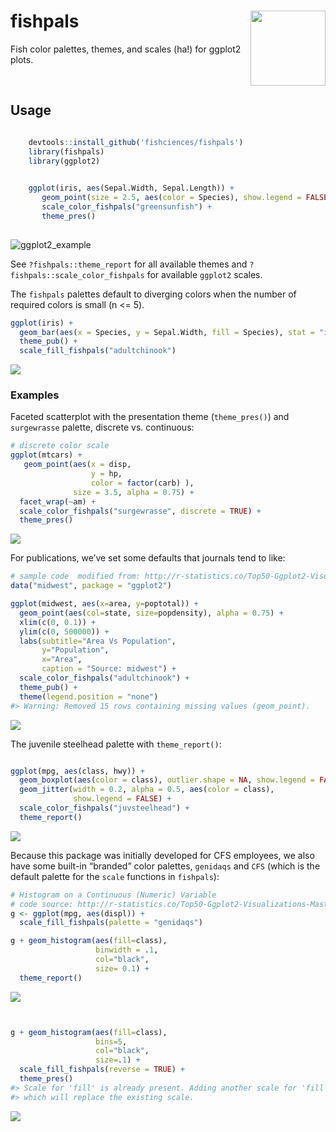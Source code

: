 
<!-- README.md is generated from README.Rmd. Please edit that file -->

# fishpals <img src="man/figures/fishpals_color.png" align="right" alt="" width="120" />

Fish color palettes, themes, and scales (ha\!) for ggplot2 plots.

<br>

## Usage

``` r

    devtools::install_github('fishciences/fishpals')
    library(fishpals)
    library(ggplot2)

    
    ggplot(iris, aes(Sepal.Width, Sepal.Length)) +
       geom_point(size = 2.5, aes(color = Species), show.legend = FALSE) +
       scale_color_fishpals("greensunfish") +
       theme_pres()
    
```

![ggplot2\_example](https://raw.githubusercontent.com/fishsciences/fishpals/master/fishphotos/ggplot2_example.jpeg)

See `?fishpals::theme_report` for all available themes and
`?fishpals::scale_color_fishpals` for available `ggplot2` scales.

The `fishpals` palettes default to diverging colors when the number of
required colors is small (n \<= 5).

``` r
ggplot(iris) +
  geom_bar(aes(x = Species, y = Sepal.Width, fill = Species), stat = "identity") +
  theme_pub() +
  scale_fill_fishpals("adultchinook")
```

![](man/figures/README-unnamed-chunk-3-1.png)<!-- -->

### Examples

Faceted scatterplot with the presentation theme (`theme_pres()`) and
`surgewrasse` palette, discrete vs. continuous:

``` r
# discrete color scale
ggplot(mtcars) +
   geom_point(aes(x = disp, 
                  y = hp, 
                  color = factor(carb) ),
              size = 3.5, alpha = 0.75) +
  facet_wrap(~am) +
  scale_color_fishpals("surgewrasse", discrete = TRUE) +
  theme_pres()
```

![](man/figures/README-unnamed-chunk-4-1.png)<!-- -->

For publications, we’ve set some defaults that journals tend to
like:

``` r
# sample code  modified from: http://r-statistics.co/Top50-Ggplot2-Visualizations-MasterList-R-Code.html
data("midwest", package = "ggplot2")

ggplot(midwest, aes(x=area, y=poptotal)) +
  geom_point(aes(col=state, size=popdensity), alpha = 0.75) +
  xlim(c(0, 0.1)) +
  ylim(c(0, 500000)) +
  labs(subtitle="Area Vs Population",
       y="Population",
       x="Area",
       caption = "Source: midwest") +
  scale_color_fishpals("adultchinook") +
  theme_pub() +
  theme(legend.position = "none")
#> Warning: Removed 15 rows containing missing values (geom_point).
```

![](man/figures/README-unnamed-chunk-5-1.png)<!-- -->

The juvenile steelhead palette with `theme_report()`:

``` r

ggplot(mpg, aes(class, hwy)) + 
  geom_boxplot(aes(color = class), outlier.shape = NA, show.legend = FALSE) +
  geom_jitter(width = 0.2, alpha = 0.5, aes(color = class), 
              show.legend = FALSE) +
  scale_color_fishpals("juvsteelhead") +
  theme_report()
```

![](man/figures/README-unnamed-chunk-6-1.png)<!-- -->

Because this package was initially developed for CFS employees, we also
have some built-in “branded” color palettes, `genidaqs` and `CFS` (which
is the default palette for the `scale` functions in `fishpals`):

``` r
# Histogram on a Continuous (Numeric) Variable
# code source: http://r-statistics.co/Top50-Ggplot2-Visualizations-MasterList-R-Code.html
g <- ggplot(mpg, aes(displ)) + 
  scale_fill_fishpals(palette = "genidaqs")

g + geom_histogram(aes(fill=class), 
                   binwidth = .1, 
                   col="black", 
                   size= 0.1) +
  theme_report()
```

![](man/figures/README-unnamed-chunk-7-1.png)<!-- -->

``` r


g + geom_histogram(aes(fill=class), 
                   bins=5, 
                   col="black", 
                   size=.1) +   
  scale_fill_fishpals(reverse = TRUE) +
  theme_pres()
#> Scale for 'fill' is already present. Adding another scale for 'fill',
#> which will replace the existing scale.
```

![](man/figures/README-unnamed-chunk-7-2.png)<!-- -->
